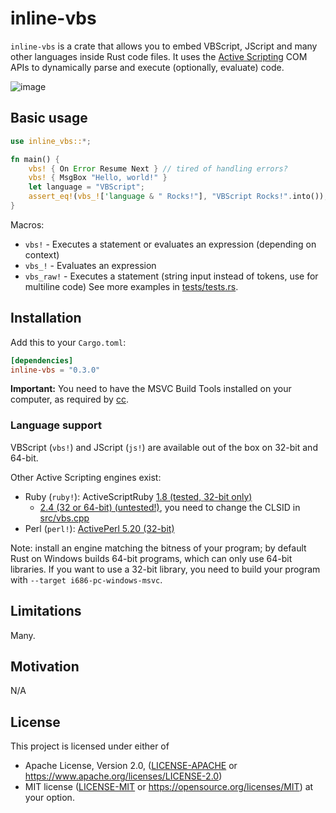 # inline-vbs

`inline-vbs` is a crate that allows you to embed VBScript, JScript and many other languages inside Rust code files. It uses
the [Active Scripting](https://docs.microsoft.com/en-us/archive/msdn-magazine/2000/december/active-scripting-apis-add-powerful-custom-debugging-to-your-script-hosting-app) COM APIs to dynamically parse and execute (optionally, evaluate) code.

![image](https://user-images.githubusercontent.com/4533568/212424549-7440814e-64b4-4deb-853f-b28531904670.png)


## Basic usage
```rust
use inline_vbs::*;

fn main() {
    vbs! { On Error Resume Next } // tired of handling errors?
    vbs! { MsgBox "Hello, world!" }
    let language = "VBScript";
    assert_eq!(vbs_!['language & " Rocks!"], "VBScript Rocks!".into());
}
```
Macros:
* `vbs!` - Executes a statement or evaluates an expression (depending on context)
* `vbs_!` - Evaluates an expression
* `vbs_raw!` - Executes a statement (string input instead of tokens, use for multiline code)
  See more examples in [tests/tests.rs](tests/tests.rs).

## Installation
Add this to your `Cargo.toml`:
```toml
[dependencies]
inline-vbs = "0.3.0"
```

**Important:** You need to have the MSVC Build Tools installed on your computer, as required by [cc](https://github.com/rust-lang/cc-rs).

### Language support

VBScript (`vbs!`) and JScript (`js!`) are available out of the box on 32-bit and 64-bit.

Other Active Scripting engines exist:
- Ruby (`ruby!`): ActiveScriptRuby [1.8 (tested, 32-bit only)](https://www.artonx.org/data/asr/ActiveRuby.msi)
  - [2.4 (32 or 64-bit) (untested!)](https://www.artonx.org/data/asr/), you need to change the CLSID in [src/vbs.cpp](src/vbs.cpp)
- Perl (`perl!`): [ActivePerl 5.20 (32-bit)](https://raw.githubusercontent.com/PengjieRen/LibSum/master/ActivePerl-5.20.2.2002-MSWin32-x86-64int-299195.msi)

Note: install an engine matching the bitness of your program; by default Rust on Windows builds 
64-bit programs, which can only use 64-bit libraries. If you want to use a 32-bit library, you
need to build your program with `--target i686-pc-windows-msvc`.

## Limitations
Many. 

## Motivation
N/A

## License
This project is licensed under either of
* Apache License, Version 2.0, ([LICENSE-APACHE](LICENSE-APACHE) or
  https://www.apache.org/licenses/LICENSE-2.0)
* MIT license ([LICENSE-MIT](LICENSE-MIT) or
  https://opensource.org/licenses/MIT)
  at your option.
